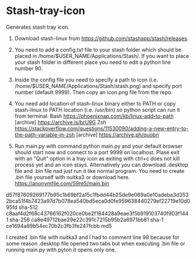 # Stash-tray-icon

Generates stash tray icon.

1. Download stash-linux from https://github.com/stashapp/stash/releases.

2. You need to add a config.txt file to your stash folder which should be placed in /home/$USER_NAME/Applications/Stash/. If you want to place your stash folder in different place you need to edit a python line number 90.

3. Inside the config file you need to specify a path to icon (i.e. /home/$USER_NAME/Applications/Stash/stash.png) and specify port number (default 9999). Then copy an icon.png file from the repo.

4. You need add location of stash-linux binary either to PATH or copy stash-linux to PATH location (i.e. /usr/bin) so python script can run it from terminal.
Bash
https://phoenixnap.com/kb/linux-add-to-path 
[archive] https://archive.is/brU9G
Zsh
https://stackoverflow.com/questions/11530090/adding-a-new-entry-to-the-path-variable-in-zsh
[archive] https://archive.ph/quobn

5. Run main.py with command python main.py and your default browser should start now and connect to a port 9999 on localhost. Plase exit with an "Quit" option in a tray icon as exiting with ctrl+c does not kill process yet and an icon stays. Alternatively you can download .desktop file and .bin file nad just run it like normal program. You need to create .bin file yourself with nuitka3 or download here. 
https://anonymfile.com/59re5/main.bin

d57f87609269177b95c1b69bf2a15c1fbdd44b25de9e069a0e10adeba3d3532bca51f4b7423a97d7b078ea540bd5eca0d0fe959638440279ef22719e10d095fd sha-512
c8aaf4d2f68c43766162f020ce0be2f184428a9eae3f5b919103740f903f1441 sha-256
ca8e49712bae29e22c391c7215b95b2a6971bb81 sha-1
ce1694a89b54ec70b2c3fb3fe247fcbb md5

I created .bin file with nuitka3 and I had to comment line 98 because for some reason .desktop file opened two tabs but when executing .bin file or running main.py with pyton it opens only one.
